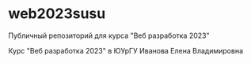 # web2023susu
Публичный репозиторий для курса "Веб разработка 2023"

Курс "Веб разработка 2023" в ЮУрГУ
Иванова Елена Владимировна
